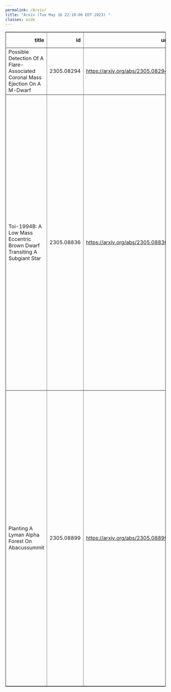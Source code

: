 ```yaml
---
permalink: /Arxiv/
title: "Arxiv (Tue May 16 22:10:06 EDT 2023) "
classes: wide
---
```

<table border="1" class="dataframe">
  <thead>
    <tr style="text-align: right;">
      <th>title</th>
      <th>id</th>
      <th>url</th>
      <th>authors</th>
      <th>Local Authors</th>
    </tr>
  </thead>
  <tbody>
    <tr>
      <td>Possible Detection Of A Flare-Associated Coronal Mass Ejection On A   M-Dwarf</td>
      <td>2305.08294</td>
      <td><a href="https://arxiv.org/abs/2305.08294" target="_blank">https://arxiv.org/abs/2305.08294</a></td>
      <td>J. Wang</td>
      <td>Ji Wang</td>
    </tr>
    <tr>
      <td>Toi-1994B: A Low Mass Eccentric Brown Dwarf Transiting A Subgiant Star</td>
      <td>2305.08836</td>
      <td><a href="https://arxiv.org/abs/2305.08836" target="_blank">https://arxiv.org/abs/2305.08836</a></td>
      <td>Emma Page, Joshua Pepper, Duncan Wright, Joseph E. Rodriguez, Robert A. Wittenmyer, Stephen R. Kane, Brett Addison, Timothy Bedding, Brendan P. Bowler, Thomas Barclay, Karen A. Collins, Phil Evans, Jonathan Horner, Eric L. N. Jensen, Marshall C. Johnson, John Kielkopf, Ismael Mireles, Peter Plavchan, Samuel N. Quinn, S. Seager, Keivan G. Stassun, Stephanie Striegel, Joshua N. Winn, George Zhou, Carl Ziegler</td>
      <td>Marshall Johnson</td>
    </tr>
    <tr>
      <td>Planting A Lyman Alpha Forest On Abacussummit</td>
      <td>2305.08899</td>
      <td><a href="https://arxiv.org/abs/2305.08899" target="_blank">https://arxiv.org/abs/2305.08899</a></td>
      <td>Boryana Hadzhiyska, Andreu Font-Ribera, Andrei Cuceu, Solène Chabanier, Jessica Nicole Aguilar, David Brooks, Axel De La Macorra, Peter Doel, Daniel J. Eisenstein, Jaime E. Forero-Romero, Satya Gontcho A Gontcho, Klaus Honscheid, Robert Kehoe, Martin Landriau, Marc Manera, Ramon Miquel, Jundan Nie, Will Percival, Graziano Rossi, Michael Schubnell, Gregory Tarlé, Zhimin Zhou</td>
      <td>Andrei Cuceu, Klaus Honscheid</td>
    </tr>
  </tbody>
</table>